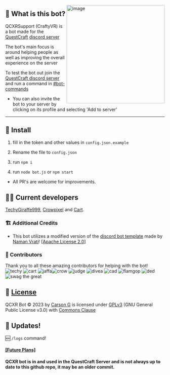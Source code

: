 <p>
  <img align="right" width="310" alt="image" src="https://github.com/Cartrigger/QCXRSupport/assets/92249532/55dc86a0-b65c-4128-ba1d-b18a5b2df563">
</p>



## 🤔 What is this bot?

QCXRSupport (CraftyVR) is a bot made for the [QuestCraft](https://questcraft.org) [discord server](https://discord.gg/questcraft)

The bot's main focus is around helping people as well as improving the overall experience on the server

To test the bot out join the [QuestCraft discord server](https://discord.gg/questcraft) and run a command in [#bot-commands](https://discord.com/channels/820767484042018829/953383695908216843)
- You can also invite the bot to your server by clicking on its profile and selecting 'Add to server'


---
## 💾 Install

1. fill in the token and other values in ``config.json.example``

2. Rename the file to ``config.json``

3. run ``npm i``

4. run ``node bot.js`` or ``npm start``

- All PR's are welcome for improvements.

## 🧑‍💻 Current developers
[TechyGiraffe999](https://github.com/TecEash1), [Crowpixel](https://github.com/CrowPixel) and [Cart](https://github.com/Cartrigger).

### 🏗️ Additional Credits
 - This bot utilizes a modified version of the [discord bot template](https://github.com/NamVr/DiscordBot-Template) made by [Naman Vrati](https://github.com/NamVr)! [\[Apache License 2.0\]](https://github.com/NamVr/DiscordBot-Template/blob/master/LICENSE)

### 🧩 Contributors
Thank you to all these amazing contributors for helping with the bot!    
![techy](https://github.com/swaggio7/QCXRSupport/blob/main/README/techy.png?raw=true) ![cart](https://github.com/swaggio7/QCXRSupport/blob/main/README/cart.png?raw=true) ![jaffa](https://github.com/swaggio7/QCXRSupport/blob/main/README/jaffa.png)![crow](https://github.com/swaggio7/QCXRSupport/blob/main/README/crow.png?raw=true) ![judge](https://github.com/swaggio7/QCXRSupport/blob/main/README/judge.png?raw=true) ![divea](https://github.com/swaggio7/QCXRSupport/blob/main/README/divea.png?raw=true) ![cad](https://github.com/swaggio7/QCXRSupport/blob/main/README/cad.png?raw=true) ![flamgop](https://github.com/swaggio7/QCXRSupport/blob/main/README/flamgop.png?raw=true) ![ded](https://github.com/swaggio7/QCXRSupport/blob/main/README/ded.png?raw=true) ![swag the great](https://github.com/swaggio7/QCXRSupport/blob/main/README/swag.png?raw=true)

## 📝 [License](LICENSE)
  QCXR Bot © 2023 by [Carson G](https://github.com/Cartrigger) is licensed under [GPLv3](https://www.gnu.org/licenses/gpl-3.0.en.html) (GNU General Public License v3.0) with [Commons Clause](https://commonsclause.com)

## 🔄 Updates!
🆕 ``/logs`` command!
 ####  [[Future Plans]](https://github.com/Cartrigger/QCXRSoonBot/issues/25)

#### QCXR bot is in and used in the QuestCraft Server and is not always up to date to this github repo, it may be an older commit.
